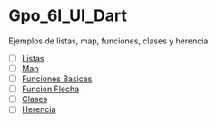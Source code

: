 # Gpo_6I_UI_Dart
Ejemplos de listas, map, funciones, clases y herencia
- [ ] [Listas](https://dartpad.dartlang.org/)
- [ ] [Map](https://dartpad.dartlang.org/)
- [ ] [Funciones Basicas](https://dartpad.dartlang.org/)
- [ ] [Funcion Flecha](https://dartpad.dartlang.org/)
- [ ] [Clases](https://dartpad.dartlang.org/1296ec4969a9eb7963bfad6475650e6b)
- [ ] [Herencia](https://dartpad.dartlang.org/2976a8f257501a47d0953a4055d9a2ea)

